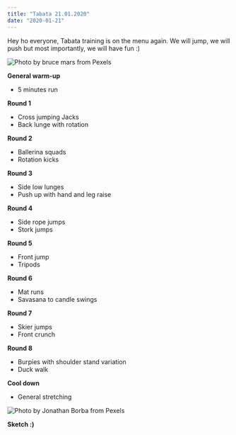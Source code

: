 ```yaml
---
title: "Tabata 21.01.2020"
date: "2020-01-21"
---
```


Hey ho everyone, Tabata training is on the menu again. We will jump, we will push but most importantly, we will have fun :)

![](https://i.imgur.com/KyGEc93.jpg "Photo by bruce mars from Pexels")

**General warm-up**
- 5 minutes run

**Round 1**
- Cross jumping Jacks
- Back lunge with rotation

**Round 2**
- Ballerina squads
- Rotation kicks

**Round 3**
- Side low lunges
- Push up with hand and leg raise

**Round 4**
- Side rope jumps
- Stork jumps

**Round 5**
- Front jump
- Tripods

**Round 6**
- Mat runs
- Savasana to candle swings

**Round 7**
- Skier jumps
- Front crunch

**Round 8**
- Burpies with shoulder stand variation
- Duck walk

**Cool down**
- General stretching


![](https://i.imgur.com/hXapBRY.jpg "Photo by Jonathan Borba from Pexels")

**Sketch :)**
